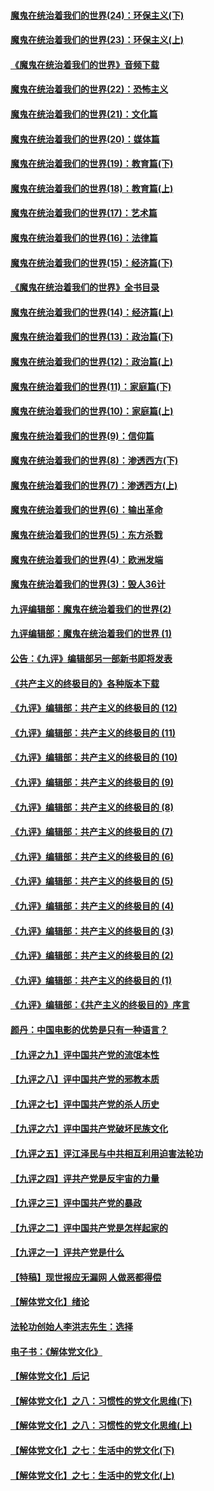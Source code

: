 #### [魔鬼在统治着我们的世界(24)：环保主义(下)](../pages/nsc422/n10695307.md?t=10150934) 

#### [魔鬼在统治着我们的世界(23)：环保主义(上)](../pages/nsc422/n10688613.md?t=10150934) 

#### [《魔鬼在统治着我们的世界》音频下载](../pages/nsc422/n10635553.md?t=10150934) 

#### [魔鬼在统治着我们的世界(22)：恐怖主义](../pages/nsc422/n10614727.md?t=10150934) 

#### [魔鬼在统治着我们的世界(21)：文化篇](../pages/nsc422/n10597706.md?t=10150934) 

#### [魔鬼在统治着我们的世界(20)：媒体篇](../pages/nsc422/n10586579.md?t=10150934) 

#### [魔鬼在统治着我们的世界(19)：教育篇(下)](../pages/nsc422/n10564808.md?t=10150934) 

#### [魔鬼在统治着我们的世界(18)：教育篇(上)](../pages/nsc422/n10526970.md?t=10150934) 

#### [魔鬼在统治着我们的世界(17)：艺术篇](../pages/nsc422/n10499093.md?t=10150934) 

#### [魔鬼在统治着我们的世界(16)：法律篇](../pages/nsc422/n10485969.md?t=10150934) 

#### [魔鬼在统治着我们的世界(15)：经济篇(下)](../pages/nsc422/n10469975.md?t=10150934) 

#### [《魔鬼在统治着我们的世界》全书目录](../pages/nsc422/n10464261.md?t=10150934) 

#### [魔鬼在统治着我们的世界(14)：经济篇(上)](../pages/nsc422/n10457370.md?t=10150934) 

#### [魔鬼在统治着我们的世界(13)：政治篇(下)](../pages/nsc422/n10448270.md?t=10150934) 

#### [魔鬼在统治着我们的世界(12)：政治篇(上)](../pages/nsc422/n10444576.md?t=10150934) 

#### [魔鬼在统治着我们的世界(11)：家庭篇(下)](../pages/nsc422/n10440961.md?t=10150934) 

#### [魔鬼在统治着我们的世界(10)：家庭篇(上)](../pages/nsc422/n10435448.md?t=10150934) 

#### [魔鬼在统治着我们的世界(9)：信仰篇](../pages/nsc422/n10432159.md?t=10150934) 

#### [魔鬼在统治着我们的世界(8)：渗透西方(下)](../pages/nsc422/n10429603.md?t=10150934) 

#### [魔鬼在统治着我们的世界(7)：渗透西方(上)](../pages/nsc422/n10426013.md?t=10150934) 

#### [魔鬼在统治着我们的世界(6)：输出革命](../pages/nsc422/n10421536.md?t=10150934) 

#### [魔鬼在统治着我们的世界(5)：东方杀戮](../pages/nsc422/n10417707.md?t=10150934) 

#### [魔鬼在统治着我们的世界(4)：欧洲发端](../pages/nsc422/n10414890.md?t=10150934) 

#### [魔鬼在统治着我们的世界(3)：毁人36计](../pages/nsc422/n10411583.md?t=10150934) 

#### [九评编辑部：魔鬼在统治着我们的世界(2)](../pages/nsc422/n10410036.md?t=10150934) 

#### [九评编辑部：魔鬼在统治着我们的世界 (1)](../pages/nsc422/n10406825.md?t=10150934) 

#### [公告：《九评》编辑部另一部新书即将发表](../pages/nsc422/n10405104.md?t=10150934) 

#### [《共产主义的终极目的》各种版本下载](../pages/nsc422/n10022138.md?t=10150934) 

#### [《九评》编辑部：共产主义的终极目的 (12)](../pages/nsc422/n9933272.md?t=10150934) 

#### [《九评》编辑部：共产主义的终极目的 (11)](../pages/nsc422/n9924973.md?t=10150934) 

#### [《九评》编辑部：共产主义的终极目的 (10)](../pages/nsc422/n9920883.md?t=10150934) 

#### [《九评》编辑部：共产主义的终极目的 (9)](../pages/nsc422/n9916363.md?t=10150934) 

#### [《九评》编辑部：共产主义的终极目的 (8)](../pages/nsc422/n9912488.md?t=10150934) 

#### [《九评》编辑部：共产主义的终极目的 (7)](../pages/nsc422/n9901176.md?t=10150934) 

#### [《九评》编辑部：共产主义的终极目的 (6)](../pages/nsc422/n9899359.md?t=10150934) 

#### [《九评》编辑部：共产主义的终极目的 (5)](../pages/nsc422/n9893174.md?t=10150934) 

#### [《九评》编辑部：共产主义的终极目的 (4)](../pages/nsc422/n9891246.md?t=10150934) 

#### [《九评》编辑部：共产主义的终极目的 (3)](../pages/nsc422/n9879879.md?t=10150934) 

#### [《九评》编辑部：共产主义的终极目的 (2)](../pages/nsc422/n9876205.md?t=10150934) 

#### [《九评》编辑部：共产主义的终极目的 (1)](../pages/nsc422/n9865857.md?t=10150934) 

#### [《九评》编辑部：《共产主义的终极目的》序言](../pages/nsc422/n9862666.md?t=10150934) 

#### [颜丹：中国电影的优势是只有一种语言？](../pages/nsc422/n9583062.md?t=10150934) 

#### [【九评之九】评中国共产党的流氓本性](../pages/nsc422/n737542.md?t=10150934) 

#### [【九评之八】评中国共产党的邪教本质](../pages/nsc422/n735942.md?t=10150934) 

#### [【九评之七】评中国共产党的杀人历史](../pages/nsc422/n733806.md?t=10150934) 

#### [【九评之六】评中国共产党破坏民族文化](../pages/nsc422/n731667.md?t=10150934) 

#### [【九评之五】评江泽民与中共相互利用迫害法轮功](../pages/nsc422/n730058.md?t=10150934) 

#### [【九评之四】评共产党是反宇宙的力量](../pages/nsc422/n727814.md?t=10150934) 

#### [【九评之三】评中国共产党的暴政](../pages/nsc422/n725597.md?t=10150934) 

#### [【九评之二】评中国共产党是怎样起家的](../pages/nsc422/n723946.md?t=10150934) 

#### [【九评之一】评共产党是什么](../pages/nsc422/n722529.md?t=10150934) 

#### [【特稿】现世报应无漏网 人做恶都得偿](../pages/nsc422/n4215167.md?t=10150934) 

#### [【解体党文化】绪论](../pages/nsc422/n1449356.md?t=10150934) 

#### [法轮功创始人李洪志先生：选择](../pages/nsc422/n3580738.md?t=10150934) 

#### [电子书：《解体党文化》](../pages/nsc422/n1573484.md?t=10150934) 

#### [【解体党文化】后记](../pages/nsc422/n1531999.md?t=10150934) 

#### [【解体党文化】之八：习惯性的党文化思维(下)](../pages/nsc422/n1526477.md?t=10150934) 

#### [【解体党文化】之八：习惯性的党文化思维(上)](../pages/nsc422/n1520631.md?t=10150934) 

#### [【解体党文化】之七：生活中的党文化(下)](../pages/nsc422/n1513446.md?t=10150934) 

#### [【解体党文化】之七：生活中的党文化(上)](../pages/nsc422/n1509358.md?t=10150934) 

